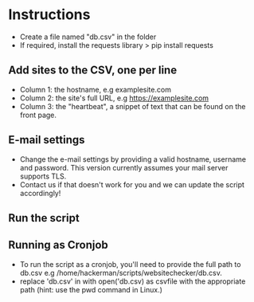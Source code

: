 # Instructions
- Create a file named "db.csv" in the folder
- If required, install the requests library > pip install requests
  
## Add sites to the CSV, one per line
- Column 1: the hostname, e.g examplesite.com
- Column 2: the site's full URL, e.g https://examplesite.com
- Column 3: the "heartbeat", a snippet of text that can be found on the front page.

## E-mail settings
- Change the e-mail settings by providing a valid hostname, username and password. This version currently assumes your mail server supports TLS.
- Contact us if that doesn't work for you and we can update the script accordingly!

## Run the script

## Running as Cronjob
- To run the script as a cronjob, you'll need to provide the full path to db.csv e.g /home/hackerman/scripts/websitechecker/db.csv.
- replace 'db.csv' in with open('db.csv) as csvfile with the appropriate path (hint: use the pwd command in Linux.)